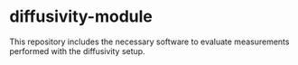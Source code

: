 # diffusivity-module
This repository includes the necessary software to evaluate measurements performed with the diffusivity setup.
